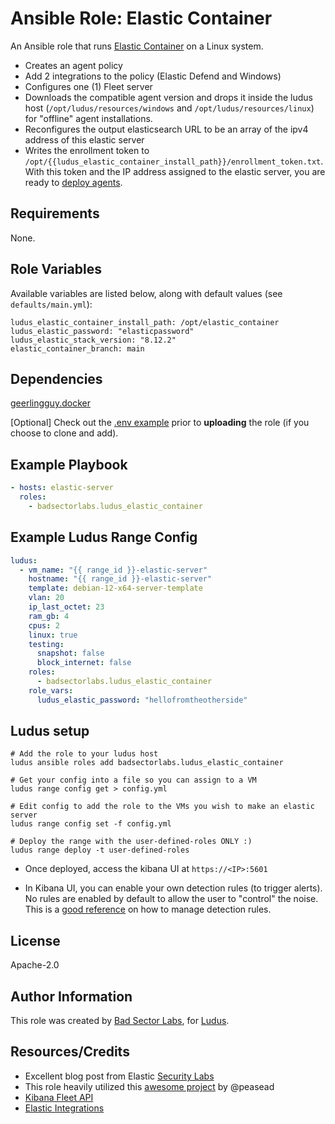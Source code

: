 # Ansible Role: Elastic Container

An Ansible role that runs [Elastic Container](https://github.com/peasead/elastic-container) on a Linux system.

- Creates an agent policy
- Add 2 integrations to the policy (Elastic Defend and Windows)
- Configures one (1) Fleet server
- Downloads the compatible agent version and drops it inside the ludus host (`/opt/ludus/resources/windows` and `/opt/ludus/resources/linux`) for "offline" agent installations.
- Reconfigures the output elasticsearch URL to be an array of the ipv4 address of this elastic server
- Writes the enrollment token to `/opt/{{ludus_elastic_container_install_path}}/enrollment_token.txt`. With this token and the IP address assigned to the elastic server, you are ready to [deploy agents](https://github.com/badsectorlabs/ludus_elastic_agent).

## Requirements

None.

## Role Variables

Available variables are listed below, along with default values (see `defaults/main.yml`):

    ludus_elastic_container_install_path: /opt/elastic_container
    ludus_elastic_password: "elasticpassword"
    ludus_elastic_stack_version: "8.12.2"
    elastic_container_branch: main

## Dependencies

[geerlingguy.docker](https://github.com/geerlingguy/ansible-role-docker)

[Optional] Check out the [.env example](./files/env.example) prior to **uploading** the role (if you choose to clone and add).

## Example Playbook

```yaml
- hosts: elastic-server
  roles:
    - badsectorlabs.ludus_elastic_container
```

## Example Ludus Range Config

```yaml
ludus:
  - vm_name: "{{ range_id }}-elastic-server"
    hostname: "{{ range_id }}-elastic-server"
    template: debian-12-x64-server-template
    vlan: 20
    ip_last_octet: 23
    ram_gb: 4
    cpus: 2
    linux: true
    testing:
      snapshot: false
      block_internet: false
    roles:
      - badsectorlabs.ludus_elastic_container
    role_vars:
      ludus_elastic_password: "hellofromtheotherside"
```

## Ludus setup

```
# Add the role to your ludus host
ludus ansible roles add badsectorlabs.ludus_elastic_container

# Get your config into a file so you can assign to a VM
ludus range config get > config.yml

# Edit config to add the role to the VMs you wish to make an elastic server
ludus range config set -f config.yml

# Deploy the range with the user-defined-roles ONLY :)
ludus range deploy -t user-defined-roles
```

- Once deployed, access the kibana UI at `https://<IP>:5601`

- In Kibana UI, you can enable your own detection rules (to trigger alerts). No rules are enabled by default to allow the user to "control" the noise. This is a [good reference](https://www.elastic.co/guide/en/security/current/rules-ui-management.html) on how to manage detection rules.

## License

Apache-2.0

## Author Information

This role was created by [Bad Sector Labs](https://badsectorlabs.com/), for [Ludus](https://ludus.cloud/).

## Resources/Credits

- Excellent blog post from Elastic [Security Labs](https://www.elastic.co/security-labs/the-elastic-container-project)
- This role heavily utilized this [awesome project](https://github.com/peasead/elastic-container) by @peasead
- [Kibana Fleet API](https://www.elastic.co/guide/en/fleet/8.12/fleet-api-docs.html)
- [Elastic Integrations](https://www.elastic.co/guide/en/security/8.12/create-defend-policy-api.html)

